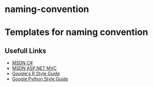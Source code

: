 naming-convention
=================

# Templates for naming convention

## Usefull Links
 - [MSDN C#]
 - [MSDN ASP.NET MVC]
 - [Google's R Style Guide]
 - [Google Python Style Guide]

[MSDN C#]:http://msdn.microsoft.com/en-us/library/xzf533w0%28v=vs.71%29.aspx
[MSDN ASP.NET MVC]:http://msdn.microsoft.com/en-us/library/ms229042.aspx
[Google's R Style Guide]:http://google-styleguide.googlecode.com/svn/trunk/Rguide.xml
[Google Python Style Guide]:https://google-styleguide.googlecode.com/svn/trunk/pyguide.html
